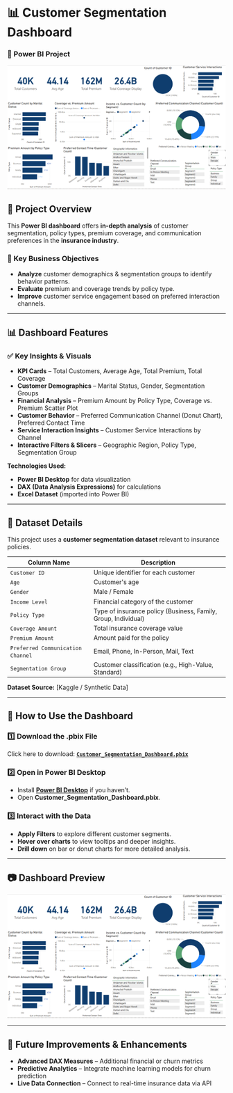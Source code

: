 # 📊 Customer Segmentation Dashboard
### 🚀 Power BI Project

![Dashboard Preview](dashboard_preview.png)

## **📌 Project Overview**
This **Power BI dashboard** offers **in-depth analysis** of customer segmentation, policy types, premium coverage, and communication preferences in the **insurance industry**.

### **🎯 Key Business Objectives**
- **Analyze** customer demographics & segmentation groups to identify behavior patterns.
- **Evaluate** premium and coverage trends by policy type.
- **Improve** customer service engagement based on preferred interaction channels.

---

## **📊 Dashboard Features**
### ✅ **Key Insights & Visuals**
- **KPI Cards** – Total Customers, Average Age, Total Premium, Total Coverage  
- **Customer Demographics** – Marital Status, Gender, Segmentation Groups  
- **Financial Analysis** – Premium Amount by Policy Type, Coverage vs. Premium Scatter Plot  
- **Customer Behavior** – Preferred Communication Channel (Donut Chart), Preferred Contact Time  
- **Service Interaction Insights** – Customer Service Interactions by Channel  
- **Interactive Filters & Slicers** – Geographic Region, Policy Type, Segmentation Group  

**Technologies Used:**  
- **Power BI Desktop** for data visualization  
- **DAX (Data Analysis Expressions)** for calculations  
- **Excel Dataset** (imported into Power BI)  

---

## **📂 Dataset Details**
This project uses a **customer segmentation dataset** relevant to insurance policies.

| **Column Name** | **Description** |
|-----------------|-----------------|
| `Customer ID` | Unique identifier for each customer |
| `Age` | Customer's age |
| `Gender` | Male / Female |
| `Income Level` | Financial category of the customer |
| `Policy Type` | Type of insurance policy (Business, Family, Group, Individual) |
| `Coverage Amount` | Total insurance coverage value |
| `Premium Amount` | Amount paid for the policy |
| `Preferred Communication Channel` | Email, Phone, In-Person, Mail, Text |
| `Segmentation Group` | Customer classification (e.g., High-Value, Standard) |

**Dataset Source:** [Kaggle / Synthetic Data]  

---

## **📌 How to Use the Dashboard**
### **1️⃣ Download the .pbix File**
Click here to download: **[`Customer_Segmentation_Dashboard.pbix`](#)**

### **2️⃣ Open in Power BI Desktop**
- Install **[Power BI Desktop](https://powerbi.microsoft.com/en-us/downloads/)** if you haven’t.  
- Open **Customer_Segmentation_Dashboard.pbix**.

### **3️⃣ Interact with the Data**
- **Apply Filters** to explore different customer segments.  
- **Hover over charts** to view tooltips and deeper insights.  
- **Drill down** on bar or donut charts for more detailed analysis.

---

## 📷 **Dashboard Preview**  
![Dashboard Preview](dashboard_preview.png)

---

## **📌 Future Improvements & Enhancements**
- **Advanced DAX Measures** – Additional financial or churn metrics  
- **Predictive Analytics** – Integrate machine learning models for churn prediction  
- **Live Data Connection** – Connect to real-time insurance data via API  

